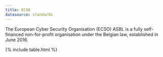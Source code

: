 ```yaml
---
title: ECSO
datasource: standards
---
```



The European Cyber Security Organisation (ECSO) ASBL is a fully self-financed non-for-profit organisation under the Belgian law, established in June 2016.

{% include table.html %}
